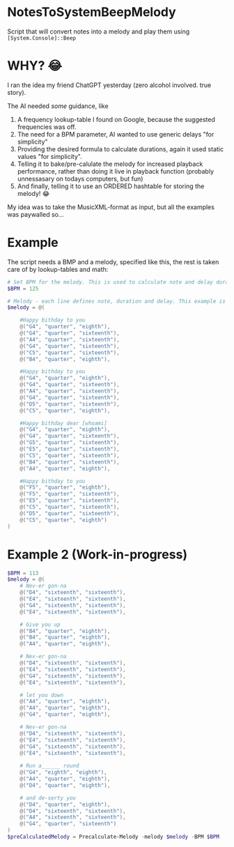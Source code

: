 # NotesToSystemBeepMelody
Script that will convert notes into a melody and play them using `[System.Console]::Beep`

# WHY? 😂

I ran the idea my friend ChatGPT yesterday (zero alcohol involved. true story).

The AI needed _some_ guidance, like
1. A frequency lookup-table I found on Google, because the suggested frequencies was off.
2. The need for a BPM parameter, AI wanted to use generic delays "for simplicity"
3. Providing the desired formula to calculate durations, again it used static values "for simplicity".
4. Telling it to bake/pre-calulate the melody for increased playback performance, rather than doing it live in playback function (probably unnessasary on todays computers, but fun)
5. And finally, telling it to use an ORDERED hashtable for storing the melody! 😂

My idea was to take the MusicXML-format as input, but all the examples was paywalled so...

# Example

The script needs a BMP and a melody, specified like this, the rest is taken care of by lookup-tables and math:

```PowerShell
# Set BPM for the melody. This is used to calculate note and delay durations.
$BPM = 125

# Melody - each line defines note, duration and delay. This example is "Happy birthday":
$melody = @(

    #Happy bithday to you
    @("G4", "quarter", "eighth"),
    @("G4", "quarter", "sixteenth"),
    @("A4", "quarter", "sixteenth"),
    @("G4", "quarter", "sixteenth"),
    @("C5", "quarter", "sixteenth"),
    @("B4", "quarter", "eighth"),

    #Happy bithday to you
    @("G4", "quarter", "eighth"),
    @("G4", "quarter", "sixteenth"),
    @("A4", "quarter", "sixteenth"),
    @("G4", "quarter", "sixteenth"),
    @("D5", "quarter", "sixteenth"),
    @("C5", "quarter", "eighth"),

    #Happy bithday dear [whoami]
    @("G4", "quarter", "eighth"),
    @("G4", "quarter", "sixteenth"),
    @("G5", "quarter", "sixteenth"),
    @("E5", "quarter", "sixteenth"),
    @("C5", "quarter", "sixteenth"),
    @("B4", "quarter", "sixteenth"),
    @("A4", "quarter", "eighth"),

    #Happy bithday to you
    @("F5", "quarter", "eighth"),
    @("F5", "quarter", "sixteenth"),
    @("E5", "quarter", "sixteenth"),
    @("C5", "quarter", "sixteenth"),
    @("D5", "quarter", "sixteenth"),
    @("C5", "quarter", "eighth")
)
```


# Example 2 (Work-in-progress)

```PowerShell
$BPM = 113
$melody = @(
    # Nev-er gon-na
    @("D4", "sixteenth", "sixteenth"),
    @("E4", "sixteenth", "sixteenth"),
    @("G4", "sixteenth", "sixteenth"),
    @("E4", "sixteenth", "sixteenth"),

    # Give you up
    @("B4", "quarter", "eighth"),
    @("B4", "quarter", "eighth"),
    @("A4", "quarter", "eighth"),

    # Nev-er gon-na
    @("D4", "sixteenth", "sixteenth"),
    @("E4", "sixteenth", "sixteenth"),
    @("G4", "sixteenth", "sixteenth"),
    @("E4", "sixteenth", "sixteenth"),

    # let you down
    @("A4", "quarter", "eighth"),
    @("A4", "quarter", "eighth"),
    @("G4", "quarter", "eighth"),

    # Nev-er gon-na
    @("D4", "sixteenth", "sixteenth"),
    @("E4", "sixteenth", "sixteenth"),
    @("G4", "sixteenth", "sixteenth"),
    @("E4", "sixteenth", "sixteenth"),
    
    # Run a______ round
    @("G4", "eighth", "eighth"),
    @("A4", "quarter", "eighth"),
    @("D4", "quarter", "eighth"),

    # and de-serty you
    @("D4", "quarter", "eighth"),
    @("D4", "sixteenth", "sixteenth"),
    @("A4", "sixteenth", "sixteenth"),
    @("G4", "quarter", "sixteenth")
)
$preCalculatedMelody = Precalculate-Melody -melody $melody -BPM $BPM
```
